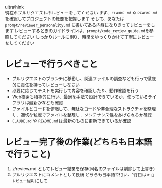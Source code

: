 ultrathink\
現在のプルリクエストのレビューをしてください
まず、`CLAUDE.md` や `README.md` を確認してプロジェクトの概要を把握します
そして、あなたは `prompt/reviewer_personality.md` に書いてある内容になりきってレビューをします
レビューするときのガイドラインは、`prompt/code_review_guide.md`を参照してください
しっかりルールに則り、時間をゆっくりかけて丁寧にレビューをしてください

# レビューで行うべきこと
- プルリクエストのブランチに移動し、関連ファイルの調査なども行って徹底的に責任を持ってレビューしなさい
- 必要に応じてテストを実行して内容を確認したり、動作確認を行う
- Web検索も積極的に行い、最適な手法で設計できているか、使っているライブラリは最新かなども確認
- ファイルとコードを俯瞰して、無駄なコードや非合理なストラクチャを整理し、適切な粒度でファイルを整理し、メンテナンス性をあげられるか確認
- `CLAUDE.md` や `README.md` は最新のものに更新できているか確認

# レビュー完了後の作業(どちらも日本語で行うこと)
1. z/review.md としてレビュー結果を保存(同名のファイルは削除して上書き)
2. プルリクエストにコメントとして投稿
どちらも日本語で行い、1行目は `# 🍣 レビュー結果` にして
